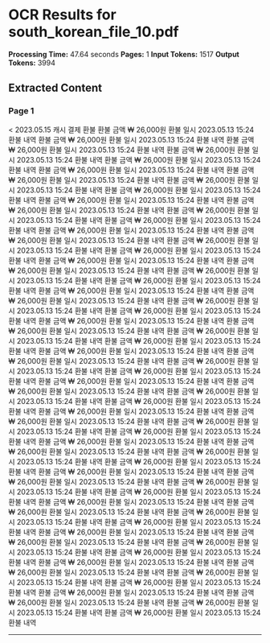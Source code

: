 # OCR Results for south_korean_file_10.pdf

**Processing Time:** 47.64 seconds
**Pages:** 1
**Input Tokens:** 1517
**Output Tokens:** 3994

## Extracted Content

### Page 1

 < 2023.05.15 캐시 결제 환불 환불 금액 ₩ 26,000원 환불 일시 2023.05.13 15:24 환불 내역 환불 금액 ₩ 26,000원 환불 일시 2023.05.13 15:24 환불 내역 환불 금액 ₩ 26,000원 환불 일시 2023.05.13 15:24 환불 내역 환불 금액 ₩ 26,000원 환불 일시 2023.05.13 15:24 환불 내역 환불 금액 ₩ 26,000원 환불 일시 2023.05.13 15:24 환불 내역 환불 금액 ₩ 26,000원 환불 일시 2023.05.13 15:24 환불 내역 환불 금액 ₩ 26,000원 환불 일시 2023.05.13 15:24 환불 내역 환불 금액 ₩ 26,000원 환불 일시 2023.05.13 15:24 환불 내역 환불 금액 ₩ 26,000원 환불 일시 2023.05.13 15:24 환불 내역 환불 금액 ₩ 26,000원 환불 일시 2023.05.13 15:24 환불 내역 환불 금액 ₩ 26,000원 환불 일시 2023.05.13 15:24 환불 내역 환불 금액 ₩ 26,000원 환불 일시 2023.05.13 15:24 환불 내역 환불 금액 ₩ 26,000원 환불 일시 2023.05.13 15:24 환불 내역 환불 금액 ₩ 26,000원 환불 일시 2023.05.13 15:24 환불 내역 환불 금액 ₩ 26,000원 환불 일시 2023.05.13 15:24 환불 내역 환불 금액 ₩ 26,000원 환불 일시 2023.05.13 15:24 환불 내역 환불 금액 ₩ 26,000원 환불 일시 2023.05.13 15:24 환불 내역 환불 금액 ₩ 26,000원 환불 일시 2023.05.13 15:24 환불 내역 환불 금액 ₩ 26,000원 환불 일시 2023.05.13 15:24 환불 내역 환불 금액 ₩ 26,000원 환불 일시 2023.05.13 15:24 환불 내역 환불 금액 ₩ 26,000원 환불 일시 2023.05.13 15:24 환불 내역 환불 금액 ₩ 26,000원 환불 일시 2023.05.13 15:24 환불 내역 환불 금액 ₩ 26,000원 환불 일시 2023.05.13 15:24 환불 내역 환불 금액 ₩ 26,000원 환불 일시 2023.05.13 15:24 환불 내역 환불 금액 ₩ 26,000원 환불 일시 2023.05.13 15:24 환불 내역 환불 금액 ₩ 26,000원 환불 일시 2023.05.13 15:24 환불 내역 환불 금액 ₩ 26,000원 환불 일시 2023.05.13 15:24 환불 내역 환불 금액 ₩ 26,000원 환불 일시 2023.05.13 15:24 환불 내역 환불 금액 ₩ 26,000원 환불 일시 2023.05.13 15:24 환불 내역 환불 금액 ₩ 26,000원 환불 일시 2023.05.13 15:24 환불 내역 환불 금액 ₩ 26,000원 환불 일시 2023.05.13 15:24 환불 내역 환불 금액 ₩ 26,000원 환불 일시 2023.05.13 15:24 환불 내역 환불 금액 ₩ 26,000원 환불 일시 2023.05.13 15:24 환불 내역 환불 금액 ₩ 26,000원 환불 일시 2023.05.13 15:24 환불 내역 환불 금액 ₩ 26,000원 환불 일시 2023.05.13 15:24 환불 내역 환불 금액 ₩ 26,000원 환불 일시 2023.05.13 15:24 환불 내역 환불 금액 ₩ 26,000원 환불 일시 2023.05.13 15:24 환불 내역 환불 금액 ₩ 26,000원 환불 일시 2023.05.13 15:24 환불 내역 환불 금액 ₩ 26,000원 환불 일시 2023.05.13 15:24 환불 내역 환불 금액 ₩ 26,000원 환불 일시 2023.05.13 15:24 환불 내역 환불 금액 ₩ 26,000원 환불 일시 2023.05.13 15:24 환불 내역 환불 금액 ₩ 26,000원 환불 일시 2023.05.13 15:24 환불 내역 환불 금액 ₩ 26,000원 환불 일시 2023.05.13 15:24 환불 내역 환불 금액 ₩ 26,000원 환불 일시 2023.05.13 15:24 환불 내역 환불 금액 ₩ 26,000원 환불 일시 2023.05.13 15:24 환불 내역 환불 금액 ₩ 26,000원 환불 일시 2023.05.13 15:24 환불 내역 환불 금액 ₩ 26,000원 환불 일시 2023.05.13 15:24 환불 내역 환불 금액 ₩ 26,000원 환불 일시 2023.05.13 15:24 환불 내역 환불 금액 ₩ 26,000원 환불 일시 2023.05.13 15:24 환불 내역 환불 금액 ₩ 26,000원 환불 일시 2023.05.13 15:24 환불 내역 환불 금액 ₩ 26,000원 환불 일시 2023.05.13 15:24 환불 내역 환불 금액 ₩ 26,000원 환불 일시 2023.05.13 15:24 환불 내역 환불 금액 ₩ 26,000원 환불 일시 2023.05.13 15:24 환불 내역 환불 금액 ₩ 26,000원 환불 일시 2023.05.13 15:24 환불 내역 환불 금액 ₩ 26,000원 환불 일시 2023.05.13 15:24 환불 내역 환불 금액 ₩ 26,000원 환불 일시 2023.05.13 15:24 환불 내역 환불 금액 ₩ 26,000원 환불 일시 2023.05.13 15:24 환불 내역 환불 금액 ₩ 26,000원 환불 일시 2023.05.13 15:24 환불 내역 환불 금액 ₩ 26,000원 환불 일시 2023.05.13 15:24 환불 내역 환불 금액 ₩ 26,000원 환불 일시 2023.05.13 15:24 환불 내역 환불 금액 ₩ 26,000원 환불 일시 2023.05.13 15:24 환불 내역 환불 금액 ₩ 26,000원 환불 일시 2023.05.13 15:24 환불 내역 환불 금액 ₩ 26,000원 환불 일시 2023.05.13 15:24 환불 내역 환불 금액 ₩ 26,000원 환불 일시 2023.05.13 15:24 환불 내역 환불 금액 ₩ 26,000원 환불 일시 2023.05.13 15:24 환불 내역 

---

